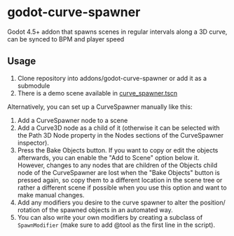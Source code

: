 # godot-curve-spawner
Godot 4.5+ addon that spawns scenes in regular intervals along a 3D curve, can be synced to BPM and player speed

## Usage
1. Clone repository into addons/godot-curve-spawner or add it as a submodule
1. There is a demo scene available in [curve_spawner.tscn](/curve_spawner.tscn)

Alternatively, you can set up a CurveSpawner manually like this:

1. Add a CurveSpawner node to a scene
1. Add a Curve3D node as a child of it (otherwise it can be selected with the Path 3D Node property in the Nodes sections of the CurveSpawner inspector).
1. Press the Bake Objects button. If you want to copy or edit the objects afterwards, you can enable the "Add to Scene" option below it. However, changes to any nodes that are children of the Objects child node of the CurveSpawner are lost when the "Bake Objects" button is pressed again, so copy them to a different location in the scene tree or rather a different scene if possible when you use this option and want to make manual changes.
1. Add any modifiers you desire to the curve spawner to alter the position/ rotation of the spawned objects in an automated way.
1. You can also write your own modifiers by creating a subclass of `SpawnModifier` (make sure to add @tool as the first line in the script).
